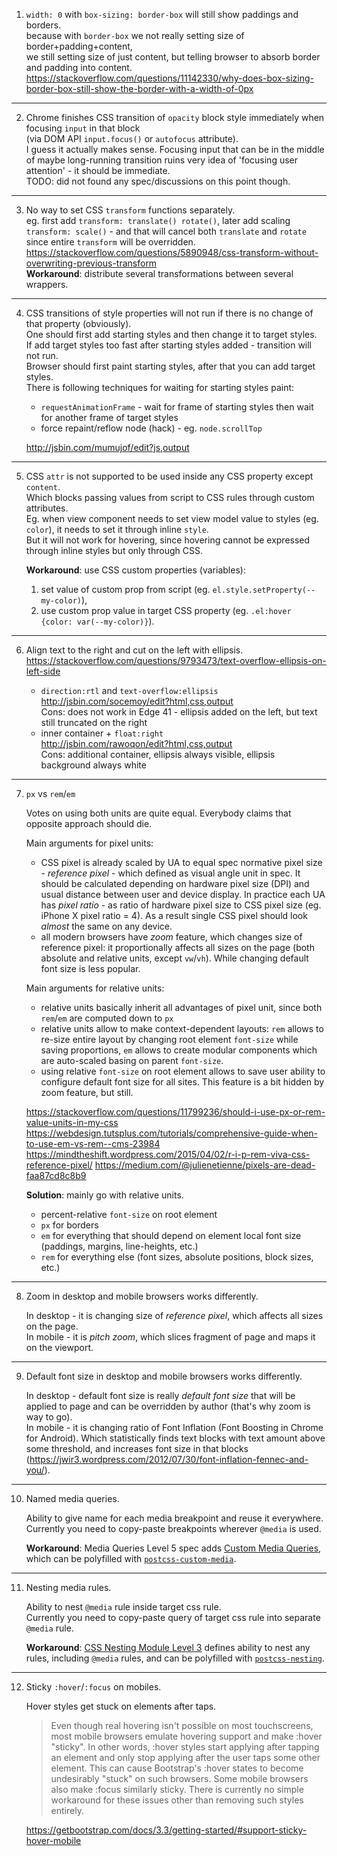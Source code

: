 1. `width: 0` with `box-sizing: border-box` will still show paddings and borders.  
    because with `border-box` we not really setting size of border+padding+content,  
    we still setting size of just content, but telling browser to absorb border and padding into content.  
    https://stackoverflow.com/questions/11142330/why-does-box-sizing-border-box-still-show-the-border-with-a-width-of-0px

---

2. Chrome finishes CSS transition of `opacity` block style immediately when focusing `input` in that block  
    (via DOM API `input.focus()` or `autofocus` attribute).  
    I guess it actually makes sense. Focusing input that can be in the middle of maybe long-running transition
    ruins very idea of 'focusing user attention' - it should be immediate.  
    TODO: did not found any spec/discussions on this point though.

---  

3. No way to set CSS `transform` functions separately.  
    eg. first add `transform: translate() rotate()`, later add scaling `transform: scale()` - and that will cancel both `translate` and `rotate` since entire `transform` will be overridden.  
    https://stackoverflow.com/questions/5890948/css-transform-without-overwriting-previous-transform  
    __Workaround__: distribute several transformations between several wrappers.  

---

4. CSS transitions of style properties will not run if there is no change of that property (obviously).  
    One should first add starting styles and then change it to target styles.  
    If add target styles too fast after starting styles added - transition will not run.  
    Browser should first paint starting styles, after that you can add target styles.  
    There is following techniques for waiting for starting styles paint:  
    - `requestAnimationFrame` - wait for frame of starting styles
      then wait for another frame of target styles
    - force repaint/reflow node (hack) - eg. `node.scrollTop`  

    http://jsbin.com/mumujof/edit?js,output

---

5. CSS `attr` is not supported to be used inside any CSS property except `content`.  
    Which blocks passing values from script to CSS rules through custom attributes.  
    Eg. when view component needs to set view model value to styles (eg. `color`), it needs to set it through inline `style`.  
    But it will not work for hovering, since hovering cannot be expressed through inline styles but only through CSS.  

    **Workaround**: use CSS custom properties (variables):
    1. set value of custom prop from script (eg. `el.style.setProperty(--my-color)`),
    2. use custom prop value in target CSS property (eg. `.el:hover {color: var(--my-color)}`).

---

6. Align text to the right and cut on the left with ellipsis.  
    https://stackoverflow.com/questions/9793473/text-overflow-ellipsis-on-left-side  

    - `direction:rtl` and `text-overflow:ellipsis`  
        http://jsbin.com/socemoy/edit?html,css,output  
        Cons: does not work in Edge 41 - ellipsis added on the left, but text still truncated on the right
    - inner container + `float:right`  
        http://jsbin.com/rawoqon/edit?html,css,output  
        Cons: additional container, ellipsis always visible, ellipsis background always white

---

7. `px` vs `rem`/`em`  

    Votes on using both units are quite equal.
    Everybody claims that opposite approach should die.  

    Main arguments for pixel units:
    - CSS pixel is already scaled by UA to equal spec normative pixel size - *reference pixel* - which defined as visual angle unit in spec. It should be calculated depending on hardware pixel size (DPI) and usual distance between user and device display. In practice each UA has *pixel ratio* - as ratio of hardware pixel size to CSS pixel size (eg. iPhone X pixel ratio = 4). As a result single CSS pixel should look *almost* the same on any device.  
    - all modern browsers have *zoom* feature, which changes size of reference pixel: it proportionally affects all sizes on the page (both absolute and relative units, except `vw`/`vh`). While changing default font size is less popular.

    Main arguments for relative units:  
    - relative units basically inherit all advantages of pixel unit, since both `rem`/`em` are computed down to `px`
    - relative units allow to make context-dependent layouts: `rem` allows to re-size entire layout by changing root element `font-size` while saving proportions, `em` allows to create modular components which are auto-scaled basing on parent `font-size`.
    - using relative `font-size` on root element allows to save user ability to configure default font size for all sites. This feature is a bit hidden by zoom feature, but still.

    https://stackoverflow.com/questions/11799236/should-i-use-px-or-rem-value-units-in-my-css
    https://webdesign.tutsplus.com/tutorials/comprehensive-guide-when-to-use-em-vs-rem--cms-23984
    https://mindtheshift.wordpress.com/2015/04/02/r-i-p-rem-viva-css-reference-pixel/
    https://medium.com/@julienetienne/pixels-are-dead-faa87cd8c8b9


    **Solution**: mainly go with relative units.
    - percent-relative `font-size` on root element
    - `px` for borders
    - `em` for everything that should depend on element local font size (paddings, margins, line-heights, etc.)
    - `rem` for everything else (font sizes, absolute positions, block sizes, etc.)

---

8. Zoom in desktop and mobile browsers works differently.  

    In desktop - it is changing size of *reference pixel*, which affects all sizes on the page.  
    In mobile - it is *pitch zoom*, which slices fragment of page and maps it on the viewport.

---

9. Default font size in desktop and mobile browsers works differently.  

    In desktop - default font size is really *default font size* that will be applied to page and can be overridden by author (that's why zoom is way to go).  
    In mobile - it is changing ratio of Font Inflation (Font Boosting in Chrome for Android). Which statistically finds text blocks with text amount above some threshold, and increases font size in that blocks (https://jwir3.wordpress.com/2012/07/30/font-inflation-fennec-and-you/).

---

10. Named media queries.  

    Ability to give name for each media breakpoint and reuse it everywhere.  
    Currently you need to copy-paste breakpoints wherever `@media` is used.  

    **Workaround**: Media Queries Level 5 spec adds [Custom Media Queries](https://drafts.csswg.org/mediaqueries-5/#custom-mq), which can be polyfilled with [`postcss-custom-media`](https://github.com/postcss/postcss-custom-media).

---

11. Nesting media rules.  

    Ability to nest `@media` rule inside target css rule.  
    Currently you need to copy-paste query of target css rule into separate `@media` rule.  

    **Workaround**: [CSS Nesting Module Level 3](http://tabatkins.github.io/specs/css-nesting/) defines ability to nest any rules, including `@media` rules, and can be polyfilled with [`postcss-nesting`](https://github.com/jonathantneal/postcss-nesting).

---

12. Sticky `:hover`/`:focus` on mobiles.

    Hover styles get stuck on elements after taps.

    > Even though real hovering isn't possible on most touchscreens, most mobile browsers emulate hovering support and make :hover "sticky". In other words, :hover styles start applying after tapping an element and only stop applying after the user taps some other element. This can cause Bootstrap's :hover states to become undesirably "stuck" on such browsers. Some mobile browsers also make :focus similarly sticky. There is currently no simple workaround for these issues other than removing such styles entirely.

    https://getbootstrap.com/docs/3.3/getting-started/#support-sticky-hover-mobile